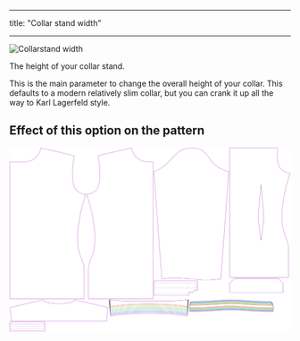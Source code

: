 ***

title: "Collar stand width"

***

![Collarstand width](collarstandwidth.svg)

The height of your collar stand.

<Note>

This is the main parameter to change the overall height of your collar. This defaults to a modern relatively slim collar, but you can crank it up all the way to Karl Lagerfeld style.

</Note>

## Effect of this option on the pattern

![This image shows the effect of this option by superimposing several variants that have a different value for this option](simon_collarstandwidth_sample.svg "Effect of this option on the pattern")
